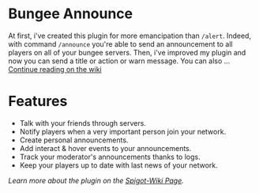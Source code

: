 # Bungee Announce

At first, i've created this plugin for more emancipation than `/alert`. Indeed, with command `/announce` you're able to send an announcement to all players on all of your bungee servers. Then, i've improved my plugin and now you can send a title or action or warn message. You can also ... <a href="https://github.com/Roytreo28/BungeeAnnounce/wiki">Continue reading on the wiki</a>

# Features
* Talk with your friends through servers.
* Notify players when a very important person join your network.
* Create personal announcements.
* Add interact & hover events to your announcements.
* Track your moderator's announcements thanks to logs.
* Keep your players up to date with last news of your network.

<i>Learn more about the plugin on the <a href="https://www.spigotmc.org/wiki/bungee-announce-wiki/">Spigot-Wiki Page</a>.</i>
